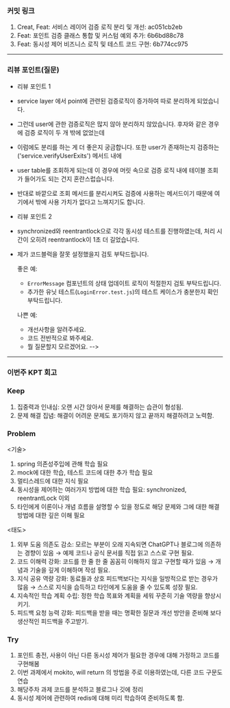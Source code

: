 ### **커밋 링크**

1. Creat, Feat: 서비스 레이어 검증 로직 분리 및 개선: ac051cb2eb
2. Feat: 포인트 검증 클래스 통합 및 커스텀 예외 추가: 6b6bd88c78
3. Feat: 동시성 제어 비즈니스 로직 및 테스트 코드 구현: 6b774cc975
<!-- 
좋은 피드백을 받기 위해 가장 중요한 것은 코드를 작성할 때 커밋을 작업 단위로 잘 쪼개는 것입니다.
모든 작업을 하나의 커밋에 진행하고 PR을 하면 구조 파악에 많은 시간을 소모하기 때문에 절대로
좋은 피드백을 받을 수 없습니다.


필수 양식)
커밋 이름 : 커밋 링크

예시)
동시성 처리 : c83845
동시성 테스트 코드 : d93ji
-->

---
### **리뷰 포인트(질문)**
- 리뷰 포인트 1
- service layer 에서 point에 관련된 검증로직이 증가하여 따로 분리하게 되었습니다. 
- 그런데 user에 관한 검증로직은 많지 않아 분리하지 않았습니다. 후자와 같은 경우에 검증 로직이 두 개 밖에 없었는데
- 이럼에도 분리를 하는 게 더 좋은지 궁금합니다. 또한 user가 존재하는지 검증하는 ('service.verifyUserExits') 메서드 내에
- user table를 조회하게 되는데 이 경우에 머릿 속으로 검증 로직 내에 테이블 조회가 들어가도 되는 건지 혼란스럽습니다.
- 반대로 바깥으로 조회 메서드를 분리시켜도 검증에 사용하는 메서드이기 때문에 여기에서 밖에 사용 가치가 없다고 느껴지기도 합니다.
- 리뷰 포인트 2
- synchronized와 reentrantlock으로 각각 동시성 테스트를 진행하였는데, 처리 시간이 오히려 reentrantlock이 1초 더 길었습니다. 
- 제가 코드블럭을 잘못 설정했을지 검토 부탁드립니다.

  좋은 예:
  - `ErrorMessage` 컴포넌트의 상태 업데이트 로직이 적절한지 검토 부탁드립니다.
  - 추가한 유닛 테스트(`LoginError.test.js`)의 테스트 케이스가 충분한지 확인 부탁드립니다.

  나쁜 예:
  - 개선사항을 알려주세요.
  - 코드 전반적으로 봐주세요.
  - 뭘 질문할지 모르겠어요. -->
---
### **이번주 KPT 회고**

### Keep
<!-- 유지해야 할 좋은 점 -->
1. 집중력과 인내심: 오랜 시간 앉아서 문제를 해결하는 습관이 형성됨.
2. 문제 해결 집념: 해결이 어려운 문제도 포기하지 않고 끝까지 해결하려고 노력함.

### Problem
<!--개선이 필요한 점-->
<기술>
1. spring 의존성주입에 관해 학습 필요
2. mock에 대한 학습, 테스트 코드에 대한 추가 학습 필요
3. 멀티스레드에 대한 지식 필요
4. 동시성을 제어하는 여러가지 방법에 대한 학습 필요: synchronized, reentrantLock 이외
5. 타인에게 이론이나 개념 흐름을 설명할 수 있을 정도로 해당 문제와 그에 대한 해결방법에 대한 깊은 이해 필요

<태도>
1. 외부 도움 의존도 감소: 모르는 부분이 오래 지속되면 ChatGPT나 블로그에 의존하는 경향이 있음 → 예제 코드나 공식 문서를 직접 읽고 스스로 구현 필요.
2. 코드 이해력 강화: 코드를 한 줄 한 줄 꼼꼼히 이해하지 않고 구현할 때가 있음 → 개념과 기술을 깊게 이해하며 작성 필요.
3. 지식 공유 역량 강화: 동료들과 상호 피드백보다는 지식을 일방적으로 받는 경우가 많음 → 스스로 지식을 습득하고 타인에게 도움을 줄 수 있도록 성장 필요.
4. 지속적인 학습 계획 수립: 정한 학습 목표와 계획을 세워 꾸준히 기술 역량을 향상시키기.
5. 피드백 요청 능력 강화: 피드백을 받을 때는 명확한 질문과 개선 방안을 준비해 보다 생산적인 피드백을 주고받기.

### Try
<!-- 새롭게 시도할 점 -->
1. 포인트 충전, 사용이 아닌 다른 동시성 제어가 필요한 경우에 대해 가정하고 코드를 구현해봄
2. 이번 과제에서 mokito, will return 의 방법을 주로 이용하였는데, 다른 코드 구문도 연습
3. 해당주차 과제 코드를 분석하고 블로그나 깃에 정리
4. 동시성 제어에 관련하여 redis에 대해 미리 학습하여 준비하도록 함.